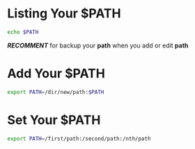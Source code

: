 # Listing Your $PATH

```sh
echo $PATH
```
***RECOMMENT*** for backup your **path** when you add or edit **path**

# Add Your $PATH

```sh
export PATH=/dir/new/path:$PATH
```

# Set Your $PATH

```sh
export PATH=/first/path:/second/path:/nth/path
```
